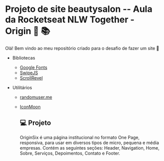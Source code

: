 #  **Projeto de site beautysalon** -- Aula da Rocketseat **NLW Together - Origin** :woman: :books:

Olá! Bem vindo ao meu repositório criado para o desafio de fazer um site :wave:

- Bibliotecas

  - [Google Fonts](https://fonts.google.com/)
  - [SwipeJS](https://github.com/nolimits4web/Swiper)
  - [ScrollRevel](https://scrollrevealjs.org/)

- Utilitários

  - [randomuser.me](https://randomuser.me/photos)

  - [IconMoon](https://icomoon.io/app/#/select)


    ## 💻 Projeto

    OriginSix é uma página institucional no formato One Page, responsiva, para usar em diversos tipos de micro, pequena e média empresas. Contém as seguintes seções: Header, Navigation, Home, Sobre, Serviços, Depoimentos, Contato e Footer.



